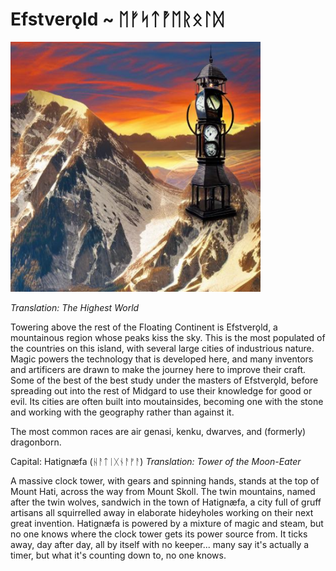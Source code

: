 # Efstverǫld ~ ᛖᚠᛋᛏᚡᛖᚱᛟᛚᛞ

<img src="/assets/Images/Worlds/efstverold.png" width="400" height="400"/>

*Translation: The Highest World*

Towering above the rest of the Floating Continent is Efstverǫld, a mountainous region whose peaks kiss the sky. This is the most populated of the countries on this island, with several large cities of industrious nature. Magic powers the technology that is developed here, and many inventors and artificers are drawn to make the journey here to improve their craft. Some of the best of the best study under the masters of Efstverǫld, before spreading out into the rest of Midgard to use their knowledge for good or evil. Its cities are often built into moutainsides, becoming one with the stone and working with the geography rather than against it. 

The most common races are air genasi, kenku, dwarves, and (formerly) dragonborn.

Capital: Hatignæfa (ᚺᚨᛏᛁᚷᚾᚨᚠᚨ)
*Translation: Tower of the Moon-Eater*

A massive clock tower, with gears and spinning hands, stands at the top of Mount Hati, across the way from Mount Skoll. The twin mountains, named after the twin wolves, sandwich in the town of Hatignæfa, a city full of gruff artisans all squirrelled away in elaborate hideyholes working on their next great invention. Hatignæfa is powered by a mixture of magic and steam, but no one knows where the clock tower gets its power source from. It ticks away, day after day, all by itself with no keeper... many say it's actually a timer, but what it's counting down to, no one knows.